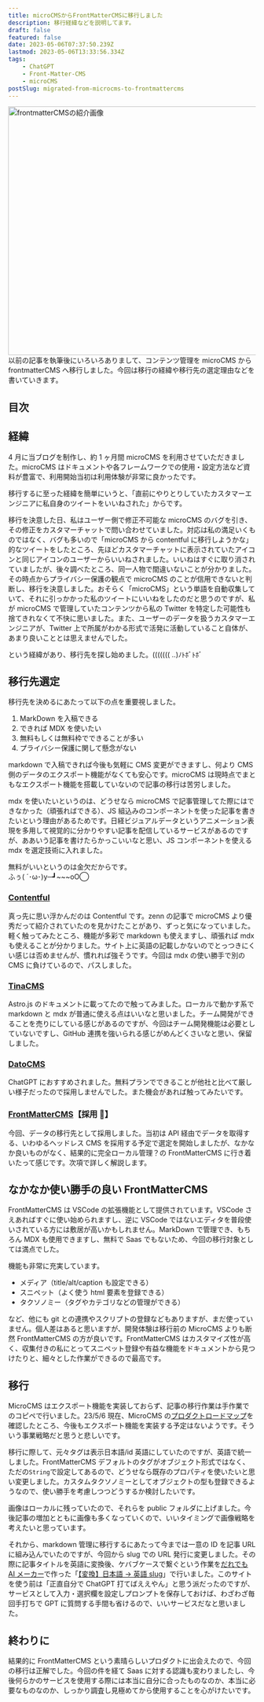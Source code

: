 ```yaml
---
title: microCMSからFrontMatterCMSに移行しました
description: 移行経緯などを説明してます。
draft: false
featured: false
date: 2023-05-06T07:37:50.239Z
lastmod: 2023-05-06T13:33:56.334Z
tags:
    - ChatGPT
    - Front-Matter-CMS
    - microCMS
postSlug: migrated-from-microcms-to-frontmattercms
---
```


<a href="https://frontmatter.codes/" target="_blank"><img src="&#x2F;assets&#x2F;img&#x2F;posts&#x2F;frontmattercms_thumbnail.png" alt="frontmatterCMSの紹介画像" title="frontmatterCMS" width="1012" height="506" ></a>
以前の記事を執筆後にいろいろありまして、コンテンツ管理を microCMS から frontmatterCMS へ移行しました。今回は移行の経緯や移行先の選定理由などを書いていきます。

## 目次

## 経緯

4 月に当ブログを制作し、約 1 ヶ月間 microCMS を利用させていただきました。microCMS はドキュメントや各フレームワークでの使用・設定方法など資料が豊富で、利用開始当初は利用体験が非常に良かったです。

移行するに至った経緯を簡単にいうと、「直前にやりとりしていたカスタマーエンジニアに私自身のツイートをいいねされた」からです。

移行を決意した日、私はユーザー側で修正不可能な microCMS のバグを引き、その修正をカスタマーチャットで問い合わせていました。対応は私の満足いくものではなく、バグも多いので「microCMS から contentful に移行しようかな」的なツイートをしたところ、先ほどカスタマーチャットに表示されていたアイコンと同じアイコンのユーザーからいいねされました。いいねはすぐに取り消されていましたが、後々調べたところ、同一人物で間違いないことが分かりました。その時点からプライバシー保護の観点で microCMS のことが信用できないと判断し、移行を決意しました。おそらく「microCMS」という単語を自動収集していて、それに引っかかった私のツイートにいいねをしたのだと思うのですが、私が microCMS で管理していたコンテンツから私の Twitter を特定した可能性も捨てきれなくて不快に思いました。また、ユーザーのデータを扱うカスタマーエンジニアが、Twitter 上で所属がわかる形式で活発に活動していること自体が、あまり良いこととは思えませんでした。

という経緯があり、移行先を探し始めました。((((((( ‥)ﾉﾄﾎﾞﾄﾎﾞ

## 移行先選定

移行先を決めるにあたって以下の点を重要視しました。

1. MarkDown を入稿できる
2. できれば MDX を使いたい
3. 無料もしくは無料枠でできることが多い
4. プライバシー保護に関して懸念がない

markdown で入稿できれば今後も気軽に CMS 変更ができますし、何より CMS 側のデータのエクスポート機能がなくても安心です。microCMS は現時点でまともなエクスポート機能を搭載していないので記事の移行は苦労しました。

mdx を使いたいというのは、どうせなら microCMS で記事管理してた際にはできなかった（頑張ればできる）、JS 組込みのコンポーネントを使った記事を書きたいという理由があるためです。日経ビジュアルデータというアニメーション表現を多用して視覚的に分かりやすい記事を配信しているサービスがあるのですが、ああいう記事を書けたらかっこいいなと思い、JS コンポーネントを使える mdx を選定技術に入れました。

無料がいいというのは金欠だからです。<br>
ふぅ( ´･ω･)y─┛~~~oΟ◯

### [Contentful](https://www.contentful.com/)

真っ先に思い浮かんだのは Contentful です。zenn の記事で microCMS より優秀だって紹介されていたのを見かけたことがあり、ずっと気になっていました。軽く触ってみたところ、機能が多彩で markdown も使えますし、頑張れば mdx も使えることが分かりました。サイト上に英語の記載しかないのでとっつきにくい感じは否めませんが、慣れれば強そうです。今回は mdx の使い勝手で別の CMS に負けているので、パスしました。

### [TinaCMS](https://tina.io/)

Astro.js のドキュメントに載ってたので触ってみました。ローカルで動かす系で markdown と mdx が普通に使える点はいいなと思いました。チーム開発ができることを売りにしている感じがあるのですが、今回はチーム開発機能は必要としていないですし、GitHub 連携を強いられる感じがめんどくさいなと思い、保留しました。

### [DatoCMS](https://www.datocms.com/)

ChatGPT におすすめされました。無料プランでできることが他社と比べて厳しい様子だったので採用しませんでした。また機会があれば触ってみたいです。

### [FrontMatterCMS](https://frontmatter.codes/)【採用 🎉】

今回、データの移行先として採用しました。当初は API 経由でデータを取得する、いわゆるヘッドレス CMS を採用する予定で選定を開始しましたが、なかなか良いものがなく、結果的に完全ローカル管理？の FrontMatterCMS に行き着いたって感じです。次項で詳しく解説します。

## なかなか使い勝手の良い FrontMatterCMS

FrontMatterCMS は VSCode の拡張機能として提供されています。VSCode さえあればすぐに使い始められますし、逆に VSCode ではないエディタを普段使いされている方には敷居が高いかもしれません。MarkDown で管理でき、もちろん MDX も使用できますし、無料で Saas でもないため、今回の移行対象としては満点でした。

機能も非常に充実しています。

-   メディア（title/alt/caption も設定できる）
-   スニペット（よく使う html 要素を登録できる）
-   タクソノミー（タグやカテゴリなどの管理ができる）

など、他にも git との連携やスクリプトの登録などもありますが、まだ使っていません。個人差はあると思いますが、開発体験は移行前の MicroCMS よりも断然 FrontMatterCMS の方が良いです。FrontMatterCMS はカスタマイズ性が高く、収集付きの私にとってスニペット登録や有益な機能をドキュメントから見つけたりと、細々とした作業ができるので最高です。

## 移行

MicroCMS はエクスポート機能を実装しておらず、記事の移行作業は手作業でのコピペで行いました。23/5/6 現在、MicroCMS の[プロダクトロードマップ](https://microcms.airfocus.site/roadmap/now)を確認したところ、今後もエクスポート機能を実装する予定はないようです。そういう事業戦略だと思うと悲しいです。

移行に際して、元々タグは表示日本語/id 英語にしていたのですが、英語で統一しました。FrontMatterCMS デフォルトのタグがオブジェクト形式ではなく、ただの`String`で設定してあるので、どうせなら既存のプロパティを使いたいと思い変更しました。カスタムタクソノミーとしてオブジェクトの型も登録できるようなので、使い勝手を考慮しつつどうするか検討したいです。

画像はローカルに残っていたので、それらを public フォルダに上げました。今後記事の増加とともに画像も多くなっていくので、いいタイミングで画像戦略を考えたいと思っています。

それから、markdown 管理に移行するにあたって今までは一意の ID を記事 URL に組み込んでいたのですが、今回から slug での URL 発行に変更しました。その際に記事タイトルを英語に変換後、ケバブケースで繋ぐという作業を[だれでも AI メーカー](https://dare-ai.com/)で作った「[【変換】日本語 → 英語 slug](https://dare-ai.com/apps/em10u6b9g868)」で行いました。このサイトを使う前は「正直自分で ChatGPT 打てばええやん」と思う派だったのですが、サービスとして入力・選択欄を設定しプロンプトを保存しておけば、わざわざ毎回手打ちで GPT に質問する手間も省けるので、いいサービスだなと思いました。

## 終わりに

結果的に FrontMatterCMS という素晴らしいプロダクトに出会えたので、今回の移行は正解でした。今回の件を経て Saas に対する認識も変わりましたし、今後何らかのサービスを使用する際には本当に自分に合ったものなのか、本当に必要なものなのか、しっかり調査し見極めてから使用することを心がけたいです。
